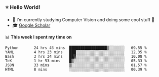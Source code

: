 ### ⭐️ Hello World!

<!--
**hologerry/hologerry** is a ✨ _special_ ✨ repository because its `README.md` (this file) appears on your GitHub profile.

Here are some ideas to get you started:

- 🔭 I’m currently working and studying on Computer Vision
- 🌱 I’m currently learning at Peking University
- 💬 Ask me about 
- 📫 How to reach me: E-mail
- 😄 Pronouns: he/his
- ⚡ Fun fact: Music is the Power
-->


- 🔭 I’m currently studying Computer Vision and doing some cool stuff 🤖
- 🎓 [Google Scholar](https://scholar.google.com/citations?user=3ykqW9wAAAAJ&hl=en)


📊 **This week I spent my time on**

<!--START_SECTION:waka-->

```text
Python       24 hrs 43 mins  █████████████████▒░░░░░░░   69.55 %
YAML         4 hrs 23 mins   ███░░░░░░░░░░░░░░░░░░░░░░   12.35 %
Bash         3 hrs 34 mins   ██▓░░░░░░░░░░░░░░░░░░░░░░   10.08 %
TeX          1 hr 53 mins    █▒░░░░░░░░░░░░░░░░░░░░░░░   05.33 %
JSON         33 mins         ▒░░░░░░░░░░░░░░░░░░░░░░░░   01.57 %
HTML         8 mins          ░░░░░░░░░░░░░░░░░░░░░░░░░   00.39 %
```

<!--END_SECTION:waka-->
